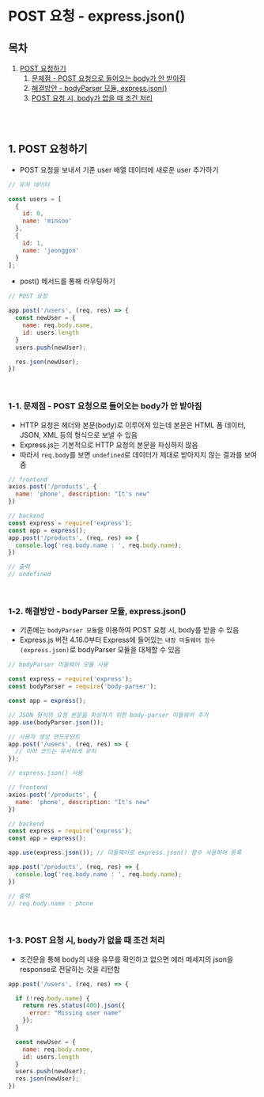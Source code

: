 # POST 요청 - express.json()

## 목차

1. [POST 요청하기](#1-post-요청하기)
    1. [문제점 - POST 요청으로 들어오는 body가 안 받아짐](#1-1-문제점---post-요청으로-들어오는-body가-안-받아짐)
    2. [해결방안 - bodyParser 모듈, express.json()](#1-2-해결방안---bodyparser-모듈-expressjson)
    3. [POST 요청 시, body가 없을 때 조건 처리](#1-3-post-요청-시-body가-없을-때-조건-처리)

<br/>
<br/>

## 1. POST 요청하기

- POST 요청을 보내서 기존 user 배열 데이터에 새로운 user 추가하기

```js
// 유저 데이터

const users = [
  {
    id: 0,
    name: 'minsoo'
  },
  {
    id: 1,
    name: 'jeonggon'
  }
];
```

- post() 메서드를 통해 라우팅하기

```js
// POST 요청

app.post('/users', (req, res) => {
  const newUser = {
    name: req.body.name,
    id: users.length
  }
  users.push(newUser);

  res.json(newUser);
})
```

<br/>

### 1-1. 문제점 - POST 요청으로 들어오는 body가 안 받아짐

- HTTP 요청은 헤더와 본문(body)로 이루어져 있는데 본문은 HTML 폼 데이터, JSON, XML 등의 형식으로 보낼 수 있음
- Express.js는 기본적으로 HTTP 요청의 본문을 파싱하지 않음
- 따라서 `req.body`를 보면 `undefined`로 데이터가 제대로 받아지지 않는 결과를 보여줌

```js
// frontend
axios.post('/products', {
  name: 'phone', description: "It's new"
})

// backend
const express = require('express');
const app = express();
app.post('/products', (req, res) => {
  console.log('req.body.name : ', req.body.name);
})

// 출력
// undefined
```

<br/>

### 1-2. 해결방안 - bodyParser 모듈, express.json()

- 기존에는 `bodyParser 모듈`을 이용하여 POST 요청 시, body를 받을 수 있음
- Express.js 버전 4.16.0부터 Express에 들어있는 `내장 미들웨어 함수(express.json)`로 bodyParser 모듈을 대체할 수 있음

```js
// bodyParser 미들웨어 모듈 사용

const express = require('express');
const bodyParser = require('body-parser');

const app = express();

// JSON 형식의 요청 본문을 파싱하기 위한 body-parser 미들웨어 추가
app.use(bodyParser.json());

// 사용자 생성 엔드포인트
app.post('/users', (req, res) => {
  // 이하 코드는 유사하게 유지
});
```

```js
// express.json() 사용

// frontend
axios.post('/products', {
  name: 'phone', description: "It's new"
})

// backend
const express = require('express');
const app = express();

app.use(express.json()); // 미들웨어로 express.json() 함수 사용하여 등록

app.post('/products', (req, res) => {
  console.log('req.body.name : ', req.body.name);
})

// 출력
// req.body.name : phone
```

<br/>

### 1-3. POST 요청 시, body가 없을 때 조건 처리

- 조건문을 통해 body의 내용 유무를 확인하고 없으면 에러 메세지의 json을 response로 전달하는 것을 리턴함

```js
app.post('/users', (req, res) => {

  if (!req.body.name) {
    return res.status(400).json({
      error: "Missing user name"
    });
  }

  const newUser = {
    name: req.body.name,
    id: users.length
  }
  users.push(newUser);
  res.json(newUser);
})
```